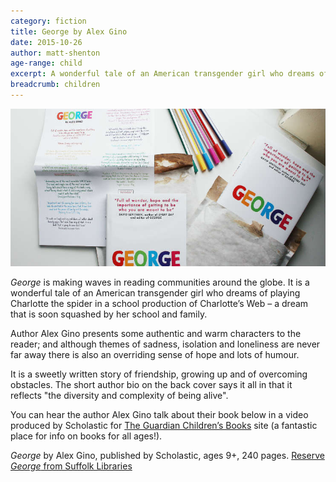 ```yaml
---
category: fiction
title: George by Alex Gino
date: 2015-10-26
author: matt-shenton
age-range: child
excerpt: A wonderful tale of an American transgender girl who dreams of playing Charlotte the spider in a school production of Charlotte’s Web.
breadcrumb: children
---
```


![George by Alex Gino](/images/featured/featured-george.jpg)

<cite>George</cite> is making waves in reading communities around the globe. It is a wonderful tale of an American transgender girl who dreams of playing Charlotte the spider in a school production of Charlotte’s Web – a dream that is soon squashed by her school and family.

Author Alex Gino presents some authentic and warm characters to the reader; and although themes of sadness, isolation and loneliness are never far away there is also an overriding sense of hope and lots of humour.

It is a sweetly written story of friendship, growing up and of overcoming obstacles. The short author bio on the back cover says it all in that it reflects "the diversity and complexity of being alive".

You can hear the author Alex Gino talk about their book below in a video produced by Scholastic for [The Guardian Children&#8217;s Books](http://www.theguardian.com/childrens-books-site) site (a fantastic place for info on books for all ages!).

<cite>George</cite> by Alex Gino, published by Scholastic, ages 9+, 240 pages. [Reserve <cite>George</cite> from Suffolk Libraries](https://suffolk.spydus.co.uk/cgi-bin/spydus.exe/ENQ/OPAC/BIBENQ/1022162?QRY=CTIBIB%3C%20IRN(464266)&QRYTEXT=George)
